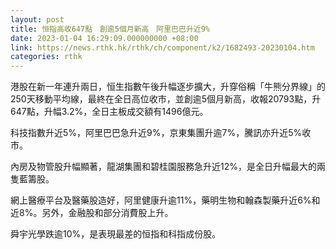 ```yaml
---
layout: post
title: 恒指高收647點　創逾5個月新高　阿里巴巴升近9%
date: 2023-01-04 16:29:09.000000000 +08:00
link: https://news.rthk.hk/rthk/ch/component/k2/1682493-20230104.htm
categories: rthk
---
```


港股在新一年連升兩日，恒生指數午後升幅逐步擴大，升穿俗稱「牛熊分界線」的250天移動平均線，最終在全日高位收市，並創逾5個月新高，收報20793點，升647點，升幅3.2%，全日主板成交額有1496億元。

科技指數升近5%，阿里巴巴急升近9%，京東集團升逾7%，騰訊亦升近5%收市。

內房及物管股升幅顯著，龍湖集團和碧桂園服務急升近12%，是全日升幅最大的兩隻藍籌股。

網上醫療平台及醫藥股造好，阿里健康升逾11%，藥明生物和翰森製藥升近6%和近8%。另外，金融股和部分消費股上升。

舜宇光學跌逾10%，是表現最差的恒指和科指成份股。
